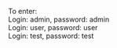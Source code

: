 To enter:\
Login: admin, password: admin\
Login: user,  password: user\
Login: test,  password: test